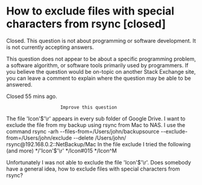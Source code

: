
# How to exclude files with special characters from rsync [closed]







Closed. This question is not about programming or software development. It is not currently accepting answers.
                        
                    










 This question does not appear to be about a specific programming problem, a software algorithm, or software tools primarily used by programmers. If you believe the question would be on-topic on another Stack Exchange site, you can leave a comment to explain where the question may be able to be answered.


Closed 55 mins ago.







                        Improve this question
                    



The file 'Icon'$'\r' appears in every sub folder of Google Drive. I want to exclude the file from my backup using rsync from Mac to NAS.
I use the command
rsync -arh --files-from=/Users/john/backupsource --exclude-from=/Users/john/exclude --delete /Users/john/ rsync@192.168.0.2::NetBackup/Mac 
In the file exclude I tried the following (and more)
*/'Icon'$'\r'
*/Icon\#015
*/Icon^M

Unfortunately I was not able to exclude the file 'Icon'$'\r'.
Does somebody have a general idea, how to exclude files with special characters from rsync?

        